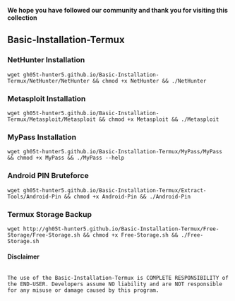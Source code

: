 <b>We hope you have followed our community and thank you for visiting this collection</b>


## Basic-Installation-Termux

### NetHunter Installation

```
wget gh05t-hunter5.github.io/Basic-Installation-Termux/NetHunter/NetHunter && chmod +x NetHunter && ./NetHunter
```

### Metasploit Installation

```
wget gh05t-hunter5.github.io/Basic-Installation-Termux/Metasploit/Metasploit && chmod +x Metasploit && ./Metasploit
```

### MyPass Installation

```
wget gh05t-hunter5.github.io/Basic-Installation-Termux/MyPass/MyPass && chmod +x MyPass && ./MyPass --help
```

### Android PIN Bruteforce

```
wget gh05t-hunter5.github.io/Basic-Installation-Termux/Extract-Tools/Android-Pin && chmod +x Android-Pin && ./Android-Pin
```

### Termux Storage Backup

```
wget http://gh05t-hunter5.github.io/Basic-Installation-Termux/Free-Storage/Free-Storage.sh && chmod +x Free-Storage.sh && ./Free-Storage.sh
```

#### Disclaimer 

```
                                                                                         The use of the Basic-Installation-Termux is COMPLETE RESPONSIBILITY of the END-USER. Developers assume NO liability and are NOT responsible for any misuse or damage caused by this program.
```
